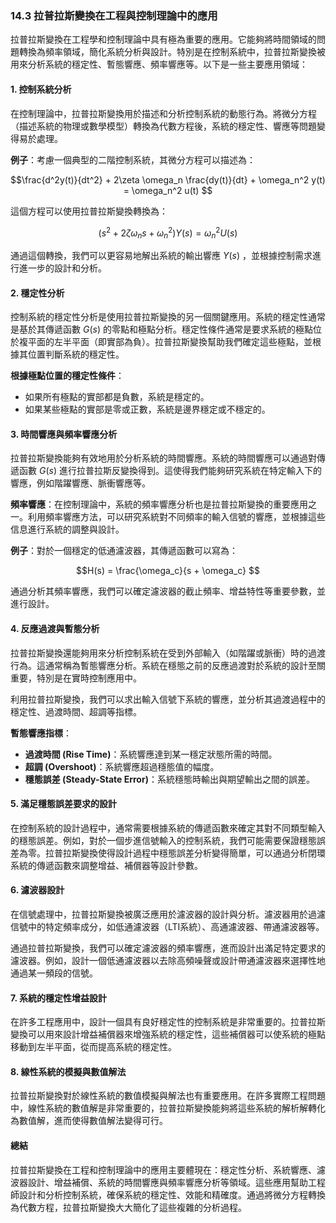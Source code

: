 ### **14.3 拉普拉斯變換在工程與控制理論中的應用**

拉普拉斯變換在工程學和控制理論中具有極為重要的應用。它能夠將時間領域的問題轉換為頻率領域，簡化系統分析與設計。特別是在控制系統中，拉普拉斯變換被用來分析系統的穩定性、暫態響應、頻率響應等。以下是一些主要應用領域：

#### **1. 控制系統分析**

在控制理論中，拉普拉斯變換用於描述和分析控制系統的動態行為。將微分方程（描述系統的物理或數學模型）轉換為代數方程後，系統的穩定性、響應等問題變得易於處理。

**例子**：考慮一個典型的二階控制系統，其微分方程可以描述為：


```math
\frac{d^2y(t)}{dt^2} + 2\zeta \omega_n \frac{dy(t)}{dt} + \omega_n^2 y(t) = \omega_n^2 u(t)

```

這個方程可以使用拉普拉斯變換轉換為：


```math
(s^2 + 2\zeta \omega_n s + \omega_n^2) Y(s) = \omega_n^2 U(s)

```

通過這個轉換，我們可以更容易地解出系統的輸出響應  $Y(s)$ ，並根據控制需求進行進一步的設計和分析。

#### **2. 穩定性分析**

控制系統的穩定性分析是使用拉普拉斯變換的另一個關鍵應用。系統的穩定性通常是基於其傳遞函數  $G(s)$  的零點和極點分析。穩定性條件通常是要求系統的極點位於複平面的左半平面（即實部為負）。拉普拉斯變換幫助我們確定這些極點，並根據其位置判斷系統的穩定性。

**根據極點位置的穩定性條件**：
- 如果所有極點的實部都是負數，系統是穩定的。
- 如果某些極點的實部是零或正數，系統是邊界穩定或不穩定的。

#### **3. 時間響應與頻率響應分析**

拉普拉斯變換能夠有效地用於分析系統的時間響應。系統的時間響應可以通過對傳遞函數  $G(s)$  進行拉普拉斯反變換得到。這使得我們能夠研究系統在特定輸入下的響應，例如階躍響應、脈衝響應等。

**頻率響應**：在控制理論中，系統的頻率響應分析也是拉普拉斯變換的重要應用之一。利用頻率響應方法，可以研究系統對不同頻率的輸入信號的響應，並根據這些信息進行系統的調整與設計。

**例子**：對於一個穩定的低通濾波器，其傳遞函數可以寫為：


```math
H(s) = \frac{\omega_c}{s + \omega_c}

```

通過分析其頻率響應，我們可以確定濾波器的截止頻率、增益特性等重要參數，並進行設計。

#### **4. 反應過渡與暫態分析**

拉普拉斯變換還能夠用來分析控制系統在受到外部輸入（如階躍或脈衝）時的過渡行為。這通常稱為暫態響應分析。系統在穩態之前的反應過渡對於系統的設計至關重要，特別是在實時控制應用中。

利用拉普拉斯變換，我們可以求出輸入信號下系統的響應，並分析其過渡過程中的穩定性、過渡時間、超調等指標。

**暫態響應指標**：
- **過渡時間 (Rise Time)**：系統響應達到某一穩定狀態所需的時間。
- **超調 (Overshoot)**：系統響應超過穩態值的幅度。
- **穩態誤差 (Steady-State Error)**：系統穩態時輸出與期望輸出之間的誤差。

#### **5. 滿足穩態誤差要求的設計**

在控制系統的設計過程中，通常需要根據系統的傳遞函數來確定其對不同類型輸入的穩態誤差。例如，對於一個步進信號輸入的控制系統，我們可能需要保證穩態誤差為零。拉普拉斯變換使得設計過程中穩態誤差分析變得簡單，可以通過分析閉環系統的傳遞函數來調整增益、補償器等設計參數。

#### **6. 濾波器設計**

在信號處理中，拉普拉斯變換被廣泛應用於濾波器的設計與分析。濾波器用於過濾信號中的特定頻率成分，如低通濾波器（LTI系統）、高通濾波器、帶通濾波器等。

通過拉普拉斯變換，我們可以確定濾波器的頻率響應，進而設計出滿足特定要求的濾波器。例如，設計一個低通濾波器以去除高頻噪聲或設計帶通濾波器來選擇性地通過某一頻段的信號。

#### **7. 系統的穩定性增益設計**

在許多工程應用中，設計一個具有良好穩定性的控制系統是非常重要的。拉普拉斯變換可以用來設計增益補償器來增強系統的穩定性，這些補償器可以使系統的極點移動到左半平面，從而提高系統的穩定性。

#### **8. 線性系統的模擬與數值解法**

拉普拉斯變換對於線性系統的數值模擬與解法也有重要應用。在許多實際工程問題中，線性系統的數值解是非常重要的，拉普拉斯變換能夠將這些系統的解析解轉化為數值解，進而使得數值解法變得可行。

#### **總結**

拉普拉斯變換在工程和控制理論中的應用主要體現在：穩定性分析、系統響應、濾波器設計、增益補償、系統的時間響應與頻率響應分析等領域。這些應用幫助工程師設計和分析控制系統，確保系統的穩定性、效能和精確度。通過將微分方程轉換為代數方程，拉普拉斯變換大大簡化了這些複雜的分析過程。